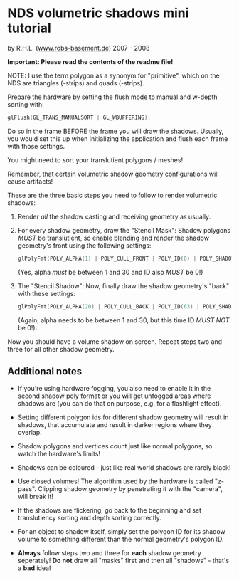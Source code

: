 NDS volumetric shadows mini tutorial
====================================

by R.H.L. (www.robs-basement.de) 2007 - 2008

**Important: Please read the contents of the readme file!**

NOTE: I use the term polygon as a synonym for "primitive", which on the NDS are
triangles (-strips) and quads (-strips).

Prepare the hardware by setting the flush mode to manual and w-depth sorting with:

```c
glFlush(GL_TRANS_MANUALSORT | GL_WBUFFERING);
```

Do so in the frame BEFORE the frame you will draw the shadows. Usually, you
would set this up when initializing the application and flush each frame with
those settings.

You might need to sort your translutient polygons / meshes!

Remember, that certain volumetric shadow geometry configurations will cause
artifacts!

These are the three basic steps you need to follow to render volumetric shadows:

1) Render *all* the shadow casting and receiving geometry as usually.

2) For every shadow geometry, draw the "Stencil Mask": Shadow polygons *MUST* be
   translutient, so enable blending and render the shadow geometry's front using
   the following settings:

   ```c
   glPolyFmt(POLY_ALPHA(1) | POLY_CULL_FRONT | POLY_ID(0) | POLY_SHADOW);
   ```

   (Yes, alpha *must* be between 1 and 30 and ID also *MUST* be 0!)

3) The "Stencil Shadow": Now, finally draw the shadow geometry's "back" with
   these settings:

   ```c
   glPolyFmt(POLY_ALPHA(20) | POLY_CULL_BACK | POLY_ID(63) | POLY_SHADOW);
   ```

   (Again, alpha needs to be between 1 and 30, but this time ID *MUST NOT*
   be 0!):

Now you should have a volume shadow on screen. Repeat steps two and three for
all other shadow geometry.

Additional notes
----------------

- If you're using hardware fogging, you also need to enable it in the second
  shadow poly format or you will get unfogged areas where shadows are (you can
  do that on purpose, e.g. for a flashlight effect).

- Setting different polygon ids for different shadow geometry will result in
  shadows, that accumulate and result in darker regions where they overlap.

- Shadow polygons and vertices count just like normal polygons, so watch the
  hardware's limits!

- Shadows can be coloured - just like real world shadows are rarely black!

- Use closed volumes! The algorithm used by the hardware is called "z-pass".
  Clipping shadow geometry by penetrating it with the "camera", will break it!

- If the shadows are flickering, go back to the beginning and set translutiency
  sorting and depth sorting correctly.

- For an object to shadow itself, simply set the polygon ID for its shadow
  volume to something different than the normal geometry's polygon ID.

- **Always** follow steps two and three for **each** shadow geometry seperately!
  **Do not** draw all "masks" first and then all "shadows" - that's a **bad**
  idea!
